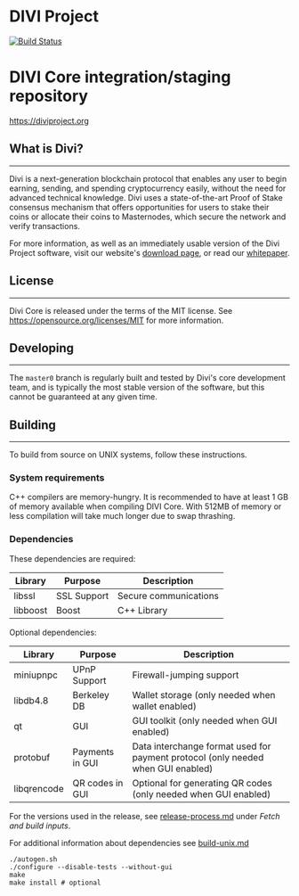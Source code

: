 # DIVI Project
[![Build Status](https://travis-ci.org/galpHub/Divi.svg?branch=master0)](https://travis-ci.org/galpHub/Divi)

DIVI Core integration/staging repository
=====================================

https://diviproject.org

## What is Divi?
---

Divi is a next-generation blockchain protocol that enables any user to begin earning, sending, and spending cryptocurrency easily, without the need for advanced technical knowledge. Divi uses a state-of-the-art Proof of Stake consensus mechanism that offers opportunities for users to stake their coins or allocate their coins to Masternodes, which secure the network and verify transactions.

For more information, as well as an immediately usable version of the Divi Project software, visit our website's [download page](https://diviproject.org/downloads), or read our [whitepaper](https://wiki.diviproject.org/#whitepaper).

## License 
---

Divi Core is released under the terms of the MIT license. See https://opensource.org/licenses/MIT for more information.

## Developing
---

The `master0` branch is regularly built and tested by Divi's core development team, and is typically the most stable version of the software, but this cannot be guaranteed at any given time.

## Building
---

To build from source on UNIX systems, follow these instructions.

### System requirements

C++ compilers are memory-hungry. It is recommended to have at least 1 GB of
memory available when compiling DIVI Core. With 512MB of memory or less
compilation will take much longer due to swap thrashing.

### Dependencies

These dependencies are required:

 Library     | Purpose          | Description
 ------------|------------------|----------------------
 libssl      | SSL Support      | Secure communications
 libboost    | Boost            | C++ Library

Optional dependencies:

 Library     | Purpose          | Description
 ------------|------------------|----------------------
 miniupnpc   | UPnP Support     | Firewall-jumping support
 libdb4.8    | Berkeley DB      | Wallet storage (only needed when wallet enabled)
 qt          | GUI              | GUI toolkit (only needed when GUI enabled)
 protobuf    | Payments in GUI  | Data interchange format used for payment protocol (only needed when GUI enabled)
 libqrencode | QR codes in GUI  | Optional for generating QR codes (only needed when GUI enabled)

For the versions used in the release, see [release-process.md](./divi/doc/release-process.md) under *Fetch and build inputs*.

For additional information about dependencies see [build-unix.md](./divi/doc/build-unix.md)
```
./autogen.sh
./configure --disable-tests --without-gui
make
make install # optional
```

